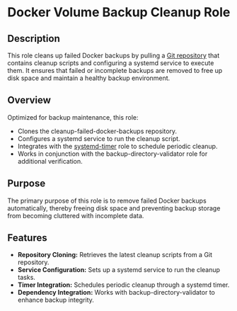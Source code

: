 # Docker Volume Backup Cleanup Role

## Description

This role cleans up failed Docker backups by pulling a [Git repository](https://github.com/kevinveenbirkenbach/cleanup-failed-docker-backups) that contains cleanup scripts and configuring a systemd service to execute them. It ensures that failed or incomplete backups are removed to free up disk space and maintain a healthy backup environment.

## Overview

Optimized for backup maintenance, this role:
- Clones the cleanup-failed-docker-backups repository.
- Configures a systemd service to run the cleanup script.
- Integrates with the [systemd-timer](../systemd-timer/README.md) role to schedule periodic cleanup.
- Works in conjunction with the backup-directory-validator role for additional verification.

## Purpose

The primary purpose of this role is to remove failed Docker backups automatically, thereby freeing disk space and preventing backup storage from becoming cluttered with incomplete data.

## Features

- **Repository Cloning:** Retrieves the latest cleanup scripts from a Git repository.
- **Service Configuration:** Sets up a systemd service to run the cleanup tasks.
- **Timer Integration:** Schedules periodic cleanup through a systemd timer.
- **Dependency Integration:** Works with backup-directory-validator to enhance backup integrity.